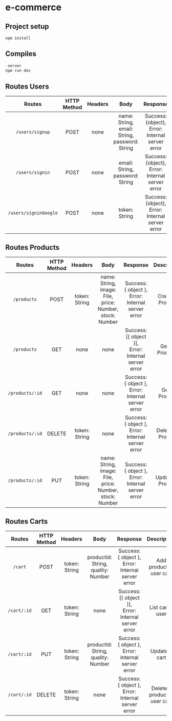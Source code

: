 # e-commerce


## Project setup
```
npm install
```
## Compiles

```javascript
-server
npm run dev
```

## Routes Users
|        Routes       	| HTTP Method 	| Headers 	|                      Body                      	|                     Response                    	|        Description       	|
|:-------------------:	|:-----------:	|:-------:	|:----------------------------------------------:	|:-----------------------------------------------:	|:------------------------:	|
| `/users/signup`       	|     POST    	|   none  	| name: String, <br /> email: String,  <br /> password: String 	| Success: {object}, <br /> Error: Internal server error 	| Sign up a new user       	|
| `/users/signin`       	|     POST    	|   none  	|        email: String,  <br /> password: String        	| Success: {object}, <br /> Error: Internal server error 	| Sign in user             	|
| `/users/signinGoogle `	|     POST    	|   none  	|                  token: String                 	| Success: {object}, <br /> Error: Internal server error 	| Sign in user via googles 	|


## Routes Products
|     Routes    | HTTP Method |    Headers    |                           Body                          |                          Response                         |    Description    |
|:-------------:|:-----------:|:-------------:|:-------------------------------------------------------:|:---------------------------------------------------------:|:-----------------:|
| `/products`     |     POST    | token: String | name: String, <br />image: File, <br />price: Number, <br />stock: Number | Success: { object },<br /> Error: Internal server error   | Create a Product  |
| `/products`     |     GET     |      none     |                           none                          | Success: [{ object }],<br /> Error: Internal server error | Get all Products  |
| `/products/:id` |     GET     |      none     |                           none                          | Success: { object },<br /> Error: Internal server error   | Get a Product     |
| `/products/:id` |    DELETE   | token: String |                           none                          | Success: { object },<br /> Error: Internal server error   | Delete an Product |
| `/products/:id` |     PUT     | token: String | name: String, <br />image: File, <br />price: Number, <br />stock: Number | Success: { object },<br /> Error: Internal server error   | Update an Product |

## Routes Carts
|   Routes  | HTTP Method |    Headers    |                Body                |                          Response                         |          Description          |
|:---------:|:-----------:|:-------------:|:----------------------------------:|:---------------------------------------------------------:|:-----------------------------:|
| `/cart`     |     POST    | token: String | productId: String, <br />quality: Number | Success: { object },<br /> Error: Internal server error   | Add product to user cart      |
| `/cart/:id` |     GET     | token: String |                none                | Success: [{ object }],<br /> Error: Internal server error | List cart a user              |
| `/cart/:id` |     PUT     | token: String | productId: String, <br />quality: Number | Success: { object },<br /> Error: Internal server error   | Update a cart                 |
| `/cart/:id` |    DELETE   | token: String |                none                | Success: { object },<br /> Error: Internal server error   | Delete a product in user cart |